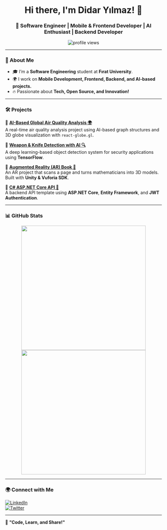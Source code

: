 <h1 align="center">Hi there, I'm Didar Yılmaz! 👋</h1>
<h3 align="center">🚀 Software Engineer | Mobile & Frontend Developer | AI Enthusiast | Backend Developer</h3>

<p align="center">
  <img src="https://komarev.com/ghpvc/?username=didaryilmaz&label=Profile%20Views&color=blue&style=flat" alt="profile views" />
</p>

---

### 📌 About Me
- 🎓 I’m a **Software Engineering** student at **Fırat University**.  
- 🌍 I work on **Mobile Development, Frontend, Backend, and AI-based projects.**   
- 🔥 Passionate about **Tech, Open Source, and Innovation!**  

---

### 🛠️ Projects  
🔹 **[AI-Based Global Air Quality Analysis 🌍](https://github.com/didaryilmaz/air-quality-ai)**  
A real-time air quality analysis project using AI-based graph structures and 3D globe visualization with `react-globe.gl`.  

🔹 **[Weapon & Knife Detection with AI 🔍](https://github.com/didaryilmaz/weapon-detection)**  
A deep learning-based object detection system for security applications using **TensorFlow**.  

🔹 **[Augmented Reality (AR) Book 📖](https://github.com/didaryilmaz/ar-book)**  
An AR project that scans a page and turns mathematicians into 3D models. Built with **Unity & Vuforia SDK**.  

🔹 **[C# ASP.NET Core API 🚀](https://github.com/didaryilmaz/aspnetcore-api-template)**  
A backend API template using **ASP.NET Core**, **Entity Framework**, and **JWT Authentication**.  

---

### 📊 GitHub Stats  

<p align="center">
  <img src="https://github-readme-stats.vercel.app/api?username=didaryilmaz&show_icons=true&theme=radical" width="400" />
  <img src="https://github-readme-streak-stats.herokuapp.com/?user=didaryilmaz&theme=radical" width="400" />
</p>

---

### 🌍 Connect with Me  
[![LinkedIn](https://img.shields.io/badge/LinkedIn-0077B5?style=flat-square&logo=linkedin&logoColor=white)](https://linkedin.com/in/didaryilmaz)  
[![Twitter](https://img.shields.io/badge/Twitter-1DA1F2?style=flat-square&logo=twitter&logoColor=white)](https://twitter.com/didaryilmaz)  

---

🚀 **"Code, Learn, and Share!"**  
